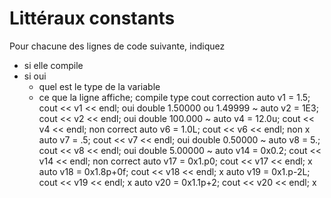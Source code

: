 # Littéraux constants

Pour chacune des lignes de code suivante, indiquez 
- si elle compile
- si oui
  - quel est le type de la variable
  - ce que la ligne affiche; 
                                                 compile   type      cout                   correction
auto v1 = 1.5;        cout << v1 << endl;        oui       double    1.50000 ou 1.49999     ~
auto v2 = 1E3;        cout << v2 << endl;        oui       double    100.000                ~
auto v4 = 12.0u;      cout << v4 << endl;        non                                        correct
auto v6 = 1.0L;       cout << v6 << endl;        non                                        x
auto v7 = .5;         cout << v7 << endl;        oui       double    0.50000                ~
auto v8 = 5.;         cout << v8 << endl;        oui       double    5.00000                ~
auto v14 = 0x0.2;     cout << v14 << endl;       non                                        correct
auto v17 = 0x1.p0;    cout << v17 << endl;                                                  x
auto v18 = 0x1.8p+0f; cout << v18 << endl;                                                  x
auto v19 = 0x1.p-2L;  cout << v19 << endl;                                                  x
auto v20 = 0x1.1p+2;  cout << v20 << endl;                                                  x
